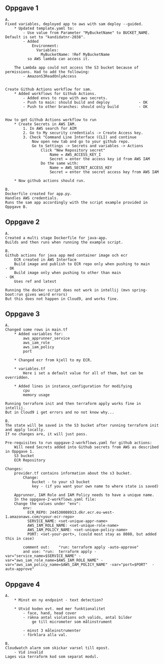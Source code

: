 ## Oppgave 1
    A.
    Fixed variables, deployed app to aws with sam deploy --guided.
        * Updated template.yaml to:
            - Use value from Parameter "MyBucketName" to BUCKET_NAME. Default is set to "kandidatnr-2038".
            - Added 
                Environment:
                  Variables:
                    MyBucketName: !Ref MyBucketName
              so AWS lambda can access it.

        The Lambda app could not access the S3 bucket because of permissions. Had to add the following:
            - AmazonS3ReadOnlyAccess

        
    Create Github Actions workflow for sam.
        * Added workflows for Github Actions.
            - Added envs to repo with aws secrets.
            - Push to main: should build and deploy             - OK
            - Push to other branches: should only build         - OK


    How to get Github Actions workflow to run
        * Create Secrets in AWS IAM.
            1. In AWS search for AIM
            2. Go to My security credentials -> Create Access key.
            3. Check "Command Line Interface (CLI) and continue
                Now open new tab and go to your github repo.
                Go to Settings -> Secrets and variables -> Actions
                    Click "New Repository secret"
                        Name = AWS_ACCESS_KEY_I
                        Secret = enter the access key id from AWS IAM
                    Do the same with:
                        Name = AWS_SECRET_ACCESS_KEY
                        Secret = enter the secret access key from AWS IAM
        
        * Now github actions should run.
                    
    B.
    Dockerfile created for app.py.
    Handles AWS credentials.
    Runs the sam app accordingly with the script example provided in Oppgave B.

    
## Oppgave 2
    A.
    Created a multi stage Dockerfile for java-app.
    Builds and then runs when running the example script.

    B.
    Github actions for java app med container image och ecr
        ECR created in AWS Interface
        Build image and publish to ECR repo only when pushing to main       - OK
        Build image only when pushing to other than main                    - OK
        Uses ref and latest

    Running the docker script does not work in intellij (mvn spring-boot:run gives weird errors)
    But this does not happen in Cloud9, and works fine.


## Oppgave 3
    A.
    Changed some rows in main.tf
        * Added variables for:
            aws_apprunner_service
            aws_iam_role
            aws_iam_policy
            port

        * Changed ecr from kjell to my ECR.

        * variables.tf
            Here i set a default value for all of them, but can be overridden.

        * Added lines in instance_configuration for modifying
            cpu 
            memory usage
    
    Running terraform init and then terraform apply works fine in intellij.
    But in Cloud9 i get errors and no not know why...

    B.
    The state will be saved in the S3 bucket after running terraform init and apply locally.
    If no changes are, it will just pass.

    Pre-requisites to run oppgave-2-workflows.yaml for github actions:
        Will need Secrets added into Github secrets from AWS as described in Oppgave 1.
        S3 bucket
        ECR Repository
    
    Changes:
        provider.tf contains information about the s3 bucket.
            Change:
                bucket - to your s3 bucket
                key - (if you want your own name to where state is saved)
        
        Apprunner, IAM Role and IAM Policy needs to have a unique name.
        In the oppgave-2-workflows.yaml file:
        Change the values under "env":
            env:
              ECR_REPO: 244530008913.dkr.ecr.eu-west-1.amazonaws.com/<your-ecr-repo>
              SERVICE_NAME: <set-unique-appr-name>
              AWS_IAM_ROLE_NAME: <set-unique-role-name>
              AWS_IAM_POLICY_NAME: <set-unique-policy-name>
              PORT: <set-your-port>, (could most stay as 8080, but added this in case)        

            comment out:    "run: terraform apply -auto-approve"
            and use: "run:  terraform apply -var="service_name=$SERVICE_NAME" -var="aws_iam_role_name=$AWS_IAM_ROLE_NAME" -var="aws_iam_policy_name=$AWS_IAM_POLICY_NAME" -var="port=$PORT"  -auto-approve"


## Oppgave 4
    A.
        * Minst en ny endpoint - text detection?

        * Utvid koden evt. med mer funktionalitet
            - face, hand, head cover
            - räkna antal violations och valids, antal bilder
                ge till micrometer som målinstrument
            
            - minst 3 måleinstrumenter
            - förklara alla val.

    B.
    Cloudwatch alarm som skickar varsel till epost.
        - Vid invalid
    Lages via terraform kod som separat modul.
        

    





